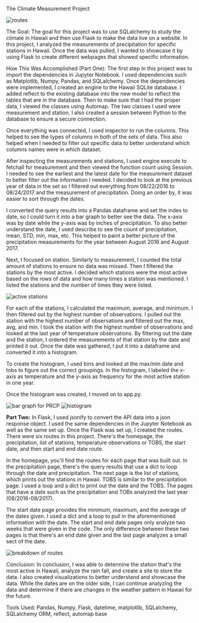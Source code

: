 The Climate Measurement Project

![routes](https://github.com/EmmaLimoli/sqlalchemy-challenge/blob/master/completed_images/Screen%20Shot%202020-08-18%20at%206.54.55%20PM.png)

The Goal:
The goal for this project was to use SQLalchemy to study the climate in Hawaii and then use Flask to make the data live on a website. In this project, I analyzed the measurements of precipitation for specific stations in Hawaii. Once the data was pulled, I wanted to showcase it by using Flask to create different webpages that showed specific information.

How This Was Accomplished (Part One):
The first step in this project was to import the dependencies in Jupyter Notebook. I used dependencies such as Matplotlib, Numpy, Pandas, and SQLalchemy. Once the dependencies were implemented, I created an engine to the Hawaii SQLite database. I added reflect to the existing database into the new model to reflect the tables that are in the database. Then to make sure that I had the proper data, I viewed the classes using Automap. The two classes I used were measurement and station. I also created a session between Python to the database to ensure a secure connection.

Once everything was connected, I used inspector to run the columns. This helped to see the types of columns in both of the sets of data. This also helped when I needed to filter out specific data to better understand which columns names were in which dataset. 

After inspecting the measurements and stations, I used engine execute to fetchall for measurement and then viewed the function count using Session. I needed to see the earliest and the latest date for the measurement dataset to better filter out the information I needed. I decided to look at the previous year of data in the set so I filtered out everything from 08/22/2016 to 08/24/2017 and the measurement of precipitation. Doing an order by, it was easier to sort through the dates. 

I converted the query results into a Pandas dataframe and set the index to date, so I could turn it into a bar graph to better see the data. The x-axis was by date while the y-axis was by inches of precipitation. To also better understand the date, I used describe to see the count of precipitation, mean, STD, min, max, etc. This helped to paint a better picture of the precipitation measurements for the year between August 2016 and August 2017.

Next, I focused on station. Similarly to measurement, I counted the total amount of stations to ensure no data was missed. Then I filtered the stations by the most active. I decided which stations were the most active based on the rows of data and how many times a station was mentioned. I listed the stations and the number of times they were listed.

![active stations](https://github.com/EmmaLimoli/sqlalchemy-challenge/blob/master/completed_images/Screen%20Shot%202020-08-18%20at%206.55.30%20PM.png)

For each of the stations, I calculated the maximum, average, and minimum. I then filtered out by the highest number of observations. I pulled out the station with the highest number of observations and filtered out the max, avg, and min. I took the station with the highest number of observations and looked at the last year of temperature observations. By filtering out the date and the station, I ordered the measurements of that station by the date and printed it out. Once the date was gathered, I put it into a dataframe and converted it into a histogram. 

To create the histogram, I used bins and looked at the max/min date and tobs to figure out the correct groupings. In the histogram, I labeled the x-axis as temperature and the y-axis as frequency for the most active station in one year.

Once the histogram was created, I moved on to app.py. 

![bar graph for PRCP](https://github.com/EmmaLimoli/sqlalchemy-challenge/blob/master/completed_images/prcp_date.png)
![histogram](https://github.com/EmmaLimoli/sqlalchemy-challenge/blob/master/completed_images/histogram.png)

<strong>Part Two:</strong>
In Flask, I used jsonify to convert the API data into a json response object. I used the same dependencies in the Jupyter Notebook as well as the same set up. Once the Flask was set up, I created the routes. There were six routes in this project. There's the homepage, the precipitation, list of stations, temperature observations or TOBS, the start date, and then start and end date route. 

In the homepage, you'll find the routes for each page that was built out. In the precipitation page, there's the query results that use a dict to loop through the date and precipitation. The next page is the list of stations, which prints out the stations in Hawaii. TOBS is similar to the precipitation page. I used a loop and a dict to print out the date and the TOBS. The pages that have a date such as the precipitation and TOBs analyzed the last year (08/2016-08/2017).

The start date page provides the minimum, maximum, and the average of the dates given. I used a dict and a loop to pull in the aforementioned information with the date. The start and end date pages only analyze two weeks that were given in the code. The only difference between these two pages is that there's an end date given and the last page analyzes a small sect of the date.

![breakdown of routes](https://github.com/EmmaLimoli/sqlalchemy-challenge/blob/master/completed_images/Screen%20Shot%202020-08-19%20at%203.21.48%20PM.png)

Conclusion:
In conclusion, I was able to determine the station that's the most active in Hawaii, analyze the rain fall, and create a site to store the data. I also created visualizations to better understand and showcase the data. While the dates are on the older side, I can continue analyzing the data and determine if there are changes in the weather pattern in Hawaii for the future.

Tools Used: Pandas, Numpy, Flask, datetime, matplotlib, SQLalchemy, SQLalchemy ORM, reflect, automap base



